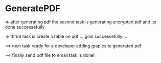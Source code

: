 # GeneratePDF

 => after generating pdf the second task is generating encrypted pdf and its done successefully 

 => thrird task is create a table on pdf ... goin successefully ...

 ==> next task ready for  a developer adding grapics to generated pdf
 
 ==> finally send pdf file to email task is done!